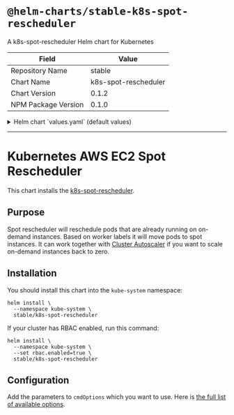 # `@helm-charts/stable-k8s-spot-rescheduler`

A k8s-spot-rescheduler Helm chart for Kubernetes

| Field               | Value                |
| ------------------- | -------------------- |
| Repository Name     | stable               |
| Chart Name          | k8s-spot-rescheduler |
| Chart Version       | 0.1.2                |
| NPM Package Version | 0.1.0                |

<details>

<summary>Helm chart `values.yaml` (default values)</summary>

```yaml
# Default values for k8s-spot-rescheduler.
# This is a YAML-formatted file.
# Declare variables to be passed into your templates.
replicaCount: 1

image:
  repository: quay.io/pusher/k8s-spot-rescheduler
  tag: v0.1.1
  pullPolicy: IfNotPresent

# The full list of available options https://github.com/pusher/k8s-spot-rescheduler#flags
cmdOptions:
  v: 2
  running-in-cluster: true
  housekeeping-interval: 10s
  node-drain-delay: 10m
  pod-eviction-timeout: 2m
  max-graceful-termination: 2m
  listen-address: 0.0.0.0:9235
  on-demand-node-label: node-role.kubernetes.io/worker
  spot-node-label: node-role.kubernetes.io/spot-worker

resources:
  {}
  # We usually recommend not to specify default resources and to leave this as a conscious
  # choice for the user. This also increases chances charts run on environments with little
  # resources, such as Minikube. If you do want to specify resources, uncomment the following
  # lines, adjust them as necessary, and remove the curly braces after 'resources:'.
  # limits:
  #  cpu: 100m
  #  memory: 128Mi
  # requests:
  #  cpu: 100m
  #  memory: 128Mi

rbac:
  # Specifies whether RBAC resources should be created
  create: true

serviceAccount:
  # Specifies whether a ServiceAccount should be created
  create: true
  # The name of the ServiceAccount to use.
  # If not set and create is true, a name is generated using the fullname template
  name:
```

</details>

---

# Kubernetes AWS EC2 Spot Rescheduler

This chart installs the [k8s-spot-rescheduler](https://github.com/pusher/k8s-spot-rescheduler).

## Purpose

Spot rescheduler will reschedule pods that are already running on on-demand instances. Based on worker labels it will move pods to spot instances. It can work together with [Cluster Autoscaler](https://github.com/kubernetes/charts/tree/master/stable/cluster-autoscaler) if you want to scale on-demand instances back to zero.

## Installation

You should install this chart into the `kube-system` namespace:

```
helm install \
  --namespace kube-system \
  stable/k8s-spot-rescheduler
```

If your cluster has RBAC enabled, run this command:

```
helm install \
  --namespace kube-system \
  --set rbac.enabled=true \
  stable/k8s-spot-rescheduler
```

## Configuration

Add the parameters to `cmdOptions` which you want to use. Here is [the full list of available options](https://github.com/pusher/k8s-spot-rescheduler#flags).
